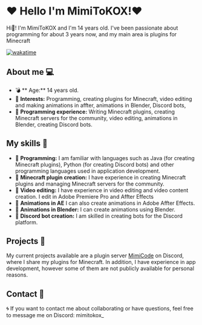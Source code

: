 # ❤️ Hello I'm MimiToKOX!❤️ 

Hi👋! I'm MimiToKOX and I'm 14 years old. I've been passionate about programming for about 3 years now, and my main area is plugins for Minecraft

[![wakatime](https://wakatime.com/badge/user/5140a17f-48c5-4343-b03e-3906507f2edc.svg)](https://wakatime.com/@5140a17f-48c5-4343-b03e-3906507f2edc)
## About me 💻

- 💣 ** Age:** 14 years old.
- 🔫 **Interests:** Programming, creating plugins for Minecraft, video editing and making animations in affter, animations in Blender, Discord bots, 
- 🔮 **Programming experience:** Writing Minecraft plugins, creating Minecraft servers for the community, video editing, animations in Blender, creating Discord bots.

## My skills 💎

- 📁 **Programming:** I am familiar with languages such as Java (for creating Minecraft plugins), Python (for creating Discord bots) and other programming languages used in application development.
- 🎉 **Minecraft plugin creation:** I have experience in creating Minecraft plugins and managing Minecraft servers for the community.
- 📔 **Video editing:** I have experience in video editing and video content creation. I edit in Adobe Premiere Pro and Affter Effects
- 📐 **Animations in AE** I can also create animations in Adobe Affter Effects.
- 🔗 **Animations in Blender:** I can create animations using Blender.
- 🤖 **Discord bot creation:** I am skilled in creating bots for the Discord platform.

## Projects 📑

My current projects available are a plugin server [MimiCode](https://dsc.gg/mimicode) on Discord, where I share my plugins for Minecraft. In addition, I have experience in app development, however some of them are not publicly available for personal reasons.

## Contact 📛

🌀 If you want to contact me about collaborating or have questions, feel free to message me on Discord: mimitokox_

